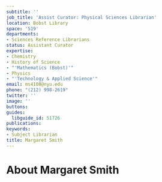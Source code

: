 ```yaml
---
subtitle: ''
job_title: 'Assist Curator: Physical Sciences Librarian'
location: Bobst Library
space: '519'
departments:
- Sciences Reference Librarians
status: Assistant Curator
expertise:
- Chemistry
- History of Science
- "'Mathematics (Bobst)'"
- Physics
- "'Technology & Applied Science'"
email: ms4108@nyu.edu
phone: "(212) 998-2619"
twitter: ''
image: ''
buttons: 
guides:
  libguide_id: 51726
publications: 
keywords:
- Subject Librarian
title: Margaret Smith
---
```


# About Margaret Smith
